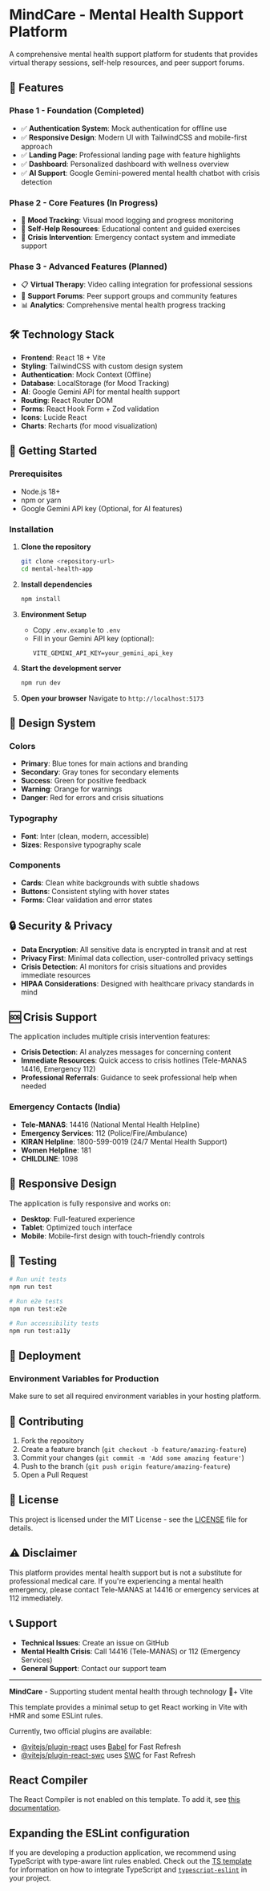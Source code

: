 # MindCare - Mental Health Support Platform

A comprehensive mental health support platform for students that provides virtual therapy sessions, self-help resources, and peer support forums.

## 🌟 Features

### Phase 1 - Foundation (Completed)
- ✅ **Authentication System**: Mock authentication for offline use
- ✅ **Responsive Design**: Modern UI with TailwindCSS and mobile-first approach
- ✅ **Landing Page**: Professional landing page with feature highlights
- ✅ **Dashboard**: Personalized dashboard with wellness overview
- ✅ **AI Support**: Google Gemini-powered mental health chatbot with crisis detection

### Phase 2 - Core Features (In Progress)
- 🔄 **Mood Tracking**: Visual mood logging and progress monitoring
- 🔄 **Self-Help Resources**: Educational content and guided exercises
- 🔄 **Crisis Intervention**: Emergency contact system and immediate support

### Phase 3 - Advanced Features (Planned)
- 📋 **Virtual Therapy**: Video calling integration for professional sessions
- 👥 **Support Forums**: Peer support groups and community features
- 📊 **Analytics**: Comprehensive mental health progress tracking

## 🛠️ Technology Stack

- **Frontend**: React 18 + Vite
- **Styling**: TailwindCSS with custom design system
- **Authentication**: Mock Context (Offline)
- **Database**: LocalStorage (for Mood Tracking)
- **AI**: Google Gemini API for mental health support
- **Routing**: React Router DOM
- **Forms**: React Hook Form + Zod validation
- **Icons**: Lucide React
- **Charts**: Recharts (for mood visualization)

## 🚀 Getting Started

### Prerequisites
- Node.js 18+ 
- npm or yarn
- Google Gemini API key (Optional, for AI features)

### Installation

1. **Clone the repository**
   ```bash
   git clone <repository-url>
   cd mental-health-app
   ```

2. **Install dependencies**
   ```bash
   npm install
   ```

3. **Environment Setup**
   - Copy `.env.example` to `.env`
   - Fill in your Gemini API key (optional):
     ```env
     VITE_GEMINI_API_KEY=your_gemini_api_key
     ```

4. **Start the development server**
   ```bash
   npm run dev
   ```

5. **Open your browser**
   Navigate to `http://localhost:5173`



## 🎨 Design System

### Colors
- **Primary**: Blue tones for main actions and branding
- **Secondary**: Gray tones for secondary elements
- **Success**: Green for positive feedback
- **Warning**: Orange for warnings
- **Danger**: Red for errors and crisis situations

### Typography
- **Font**: Inter (clean, modern, accessible)
- **Sizes**: Responsive typography scale

### Components
- **Cards**: Clean white backgrounds with subtle shadows
- **Buttons**: Consistent styling with hover states
- **Forms**: Clear validation and error states

## 🔒 Security & Privacy

- **Data Encryption**: All sensitive data is encrypted in transit and at rest
- **Privacy First**: Minimal data collection, user-controlled privacy settings
- **Crisis Detection**: AI monitors for crisis situations and provides immediate resources
- **HIPAA Considerations**: Designed with healthcare privacy standards in mind

## 🆘 Crisis Support

The application includes multiple crisis intervention features:
- **Crisis Detection**: AI analyzes messages for concerning content
- **Immediate Resources**: Quick access to crisis hotlines (Tele-MANAS 14416, Emergency 112)
- **Professional Referrals**: Guidance to seek professional help when needed

### Emergency Contacts (India)
- **Tele-MANAS**: 14416 (National Mental Health Helpline)
- **Emergency Services**: 112 (Police/Fire/Ambulance)
- **KIRAN Helpline**: 1800-599-0019 (24/7 Mental Health Support)
- **Women Helpline**: 181
- **CHILDLINE**: 1098

## 📱 Responsive Design

The application is fully responsive and works on:
- **Desktop**: Full-featured experience
- **Tablet**: Optimized touch interface
- **Mobile**: Mobile-first design with touch-friendly controls

## 🧪 Testing

```bash
# Run unit tests
npm run test

# Run e2e tests
npm run test:e2e

# Run accessibility tests
npm run test:a11y
```

## 🚀 Deployment



### Environment Variables for Production
Make sure to set all required environment variables in your hosting platform.

## 🤝 Contributing

1. Fork the repository
2. Create a feature branch (`git checkout -b feature/amazing-feature`)
3. Commit your changes (`git commit -m 'Add some amazing feature'`)
4. Push to the branch (`git push origin feature/amazing-feature`)
5. Open a Pull Request

## 📄 License

This project is licensed under the MIT License - see the [LICENSE](LICENSE) file for details.

## ⚠️ Disclaimer

This platform provides mental health support but is not a substitute for professional medical care. If you're experiencing a mental health emergency, please contact Tele-MANAS at 14416 or emergency services at 112 immediately.

## 📞 Support

- **Technical Issues**: Create an issue on GitHub
- **Mental Health Crisis**: Call 14416 (Tele-MANAS) or 112 (Emergency Services)
- **General Support**: Contact our support team

---

**MindCare** - Supporting student mental health through technology 💙+ Vite

This template provides a minimal setup to get React working in Vite with HMR and some ESLint rules.

Currently, two official plugins are available:

- [@vitejs/plugin-react](https://github.com/vitejs/vite-plugin-react/blob/main/packages/plugin-react) uses [Babel](https://babeljs.io/) for Fast Refresh
- [@vitejs/plugin-react-swc](https://github.com/vitejs/vite-plugin-react/blob/main/packages/plugin-react-swc) uses [SWC](https://swc.rs/) for Fast Refresh

## React Compiler

The React Compiler is not enabled on this template. To add it, see [this documentation](https://react.dev/learn/react-compiler/installation).

## Expanding the ESLint configuration

If you are developing a production application, we recommend using TypeScript with type-aware lint rules enabled. Check out the [TS template](https://github.com/vitejs/vite/tree/main/packages/create-vite/template-react-ts) for information on how to integrate TypeScript and [`typescript-eslint`](https://typescript-eslint.io) in your project.
